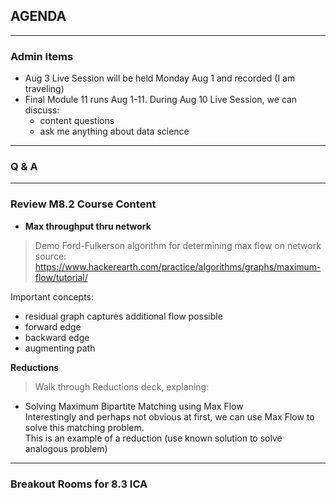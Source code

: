 ## AGENDA

---  

### Admin Items  
- Aug 3 Live Session will be held Monday Aug 1 and recorded (I am traveling)
- Final Module 11 runs Aug 1-11. During Aug 10 Live Session, we can discuss:
  - content questions
  - ask me anything about data science 

---  

### Q & A

---  
### Review M8.2 Course Content 

- **Max throughput thru network**  

> Demo Ford-Fulkerson algorithm for determining max flow on network
source: https://www.hackerearth.com/practice/algorithms/graphs/maximum-flow/tutorial/

Important concepts:
- residual graph captures additional flow possible
- forward edge
- backward edge
- augmenting path

**Reductions**
> Walk through Reductions deck, explaning:
- Solving Maximum Bipartite Matching using Max Flow  
Interestingly and perhaps not obvious at first, we can use Max Flow to solve this matching problem.  
This is an example of a reduction (use known solution to solve analogous problem)
  
---  

### Breakout Rooms for 8.3 ICA


